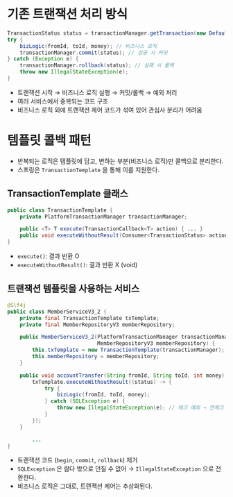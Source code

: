 # 기존 트랜잭션 처리 방식

```java
TransactionStatus status = transactionManager.getTransaction(new DefaultTransactionDefinition());
try {
    bizLogic(fromId, toId, money); // 비즈니스 로직
    transactionManager.commit(status); // 성공 시 커밋
} catch (Exception e) {
    transactionManager.rollback(status); // 실패 시 롤백
    throw new IllegalStateException(e);
}
```

- 트랜잭션 시작 → 비즈니스 로직 실행 → 커밋/롤백 → 예외 처리
- 여러 서비스에서 중복되는 코드 구조
- 비즈니스 로직 외에 트랜잭션 제어 코드가 섞여 있어 관심사 분리가 어려움

# **템플릿 콜백 패턴**

- 반복되는 로직은 템플릿에 담고, 변하는 부분(비즈니스 로직)만 콜백으로 분리한다.
- 스프링은 `TransactionTemplate` 을 통해 이를 지원한다.

## TransactionTemplate 클래스

```java
public class TransactionTemplate {
    private PlatformTransactionManager transactionManager;

    public <T> T execute(TransactionCallback<T> action) { ... }
    public void executeWithoutResult(Consumer<TransactionStatus> action) { ... }
}
```

- `execute()`: 결과 반환 O
- `executeWithoutResult()`: 결과 반환 X (void)

## 트랜잭션 템플릿을 사용하는 서비스

```java
@Slf4j
public class MemberServiceV3_2 {
    private final TransactionTemplate txTemplate;
    private final MemberRepositoryV3 memberRepository;

    public MemberServiceV3_2(PlatformTransactionManager transactionManager,
                             MemberRepositoryV3 memberRepository) {
        this.txTemplate = new TransactionTemplate(transactionManager);
        this.memberRepository = memberRepository;
    }

    public void accountTransfer(String fromId, String toId, int money) throws SQLException {
        txTemplate.executeWithoutResult((status) -> {
            try {
                bizLogic(fromId, toId, money);
            } catch (SQLException e) {
                throw new IllegalStateException(e); // 체크 예외 → 언체크 예외로 전환
            }
        });
    }

		... 
}

```

- 트랜잭션 코드 (`begin`, `commit`, `rollback`) 제거
- `SQLException` 은 람다 밖으로 던질 수 없어 → `IllegalStateException` 으로 전환한다.
- 비즈니스 로직은 그대로, 트랜잭션 제어는 추상화된다.
